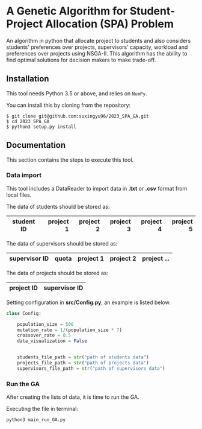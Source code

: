 # A Genetic Algorithm for Student-Project Allocation (SPA) Problem
An algorithm in python that allocate project to students and also considers students' preferences over projects, supervisors' capacity, workload and preferences 
over projects using NSGA-II. This algorithm has the ability to find optimal solutions for decision makers to make trade-off.

## Installation
This tool needs Python 3.5 or above, and relies on `NumPy`.

You can install this by cloning from the repository:
```git 
$ git clone git@github.com:suxingyu96/2023_SPA_GA.git
$ cd 2023_SPA_GA
$ python3 setup.py install
```
## Documentation 
This section contains the steps to execute this tool.

### Data import

This tool includes a DataReader to import data in **.txt** or **.csv** format from local files.

The data of students should be stored as:

| student ID | project 1  |  project 2 |  project 3 |project 4 | project 5 |
|------------|-----------:|-----------:|-----------:|---------:|----------:|


The data of supervisors should be stored as:

| supervisor ID | quota |project 1 | project 2 | project ... |
|-------|:----------|----------:|------------:|---------:|

The data of projects should be stored as:

| project ID | supervisor ID |
|-------|:----------|



Setting configuration in **src/Config.py**, an example is listed below. 
```python
class Config:

    population_size = 500
    mutation_rate = 1/(population_size * 7)
    crossover_rate = 0.5
    data_visualization = False


    students_file_path = str("path of students data")
    projects_file_path = str("path of projects data")
    supervisors_file_path = str("path of supervisors data")
```

### Run the GA
After creating the lists of data, it is time to run the GA. 

Executing the file in terminal:
```commandline
python3 main_run_GA.py
```
